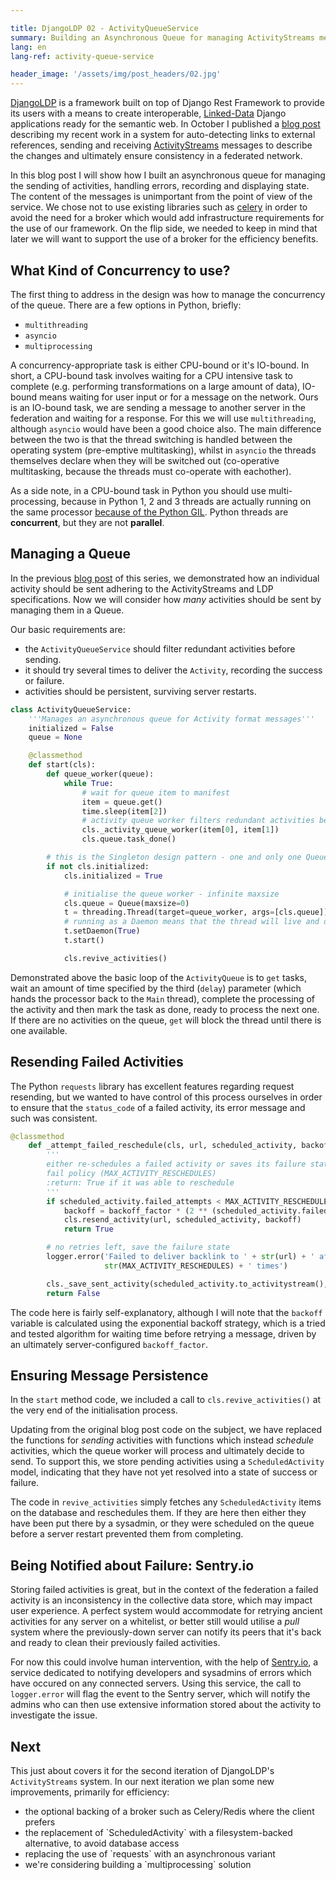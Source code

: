 ```yaml
---

title: DjangoLDP 02 - ActivityQueueService
summary: Building an Asynchronous Queue for managing ActivityStreams messages in Python
lang: en
lang-ref: activity-queue-service

header_image: '/assets/img/post_headers/02.jpg'
---
```


[DjangoLDP](https://git.startinblox.com/djangoldp-packages/djangoldp) is a framework built on top of Django Rest Framework to provide its users with a means to create interoperable, [Linked-Data](https://www.w3.org/TR/ldp/) Django applications ready for the semantic web. In October I published a [blog post](https://calum.mackervoy.com/en/2020/10/02/backlinks.html) describing my recent work in a system for auto-detecting links to external references, sending and receiving [ActivityStreams](https://www.w3.org/TR/activitystreams-vocabulary/) messages to describe the changes and ultimately ensure consistency in a federated network.

In this blog post I will show how I built an asynchronous queue for managing the sending of activities, handling errors, recording and displaying state. The content of the messages is unimportant from the point of view of the service. We chose not to use existing libraries such as [celery](https://docs.celeryproject.org/en/stable/index.html) in order to avoid the need for a broker which would add infrastructure requirements for the use of our framework. On the flip side, we needed to keep in mind that later we will want to support the use of a broker for the efficiency benefits.

## What Kind of Concurrency to use?

The first thing to address in the design was how to manage the concurrency of the queue. There are a few options in Python, briefly:
* `multithreading`
* `asyncio`
* `multiprocessing`

A concurrency-appropriate task is either CPU-bound or it's IO-bound. In short, a CPU-bound task involves waiting for a CPU intensive task to complete (e.g. performing transformations on a large amount of data), IO-bound means waiting for user input or for a message on the network. Ours is an IO-bound task, we are sending a message to another server in the federation and waiting for a response. For this we will use `multithreading`, although `asyncio` would have been a good choice also. The main difference between the two is that the thread switching is handled between the operating system (pre-emptive multitasking), whilst in `asyncio` the threads themselves declare when they will be switched out (co-operative multitasking, because the threads must co-operate with eachother).

As a side note, in a CPU-bound task in Python you should use multi-processing, because in Python 1, 2 and 3 threads are actually running on the same processor [because of the Python GIL](https://realpython.com/python-gil/). Python threads are **concurrent**, but they are not **parallel**.

## Managing a Queue

In the previous [blog post](https://calum.mackervoy.com/en/2020/10/02/backlinks.html) of this series, we demonstrated how an individual activity should be sent adhering to the ActivityStreams and LDP specifications. Now we will consider how _many_ activities should be sent by managing them in a Queue.

Our basic requirements are:

* the `ActivityQueueService` should filter redundant activities before sending.
* it should try several times to deliver the `Activity`, recording the success or failure.
* activities should be persistent, surviving server restarts.

```python
class ActivityQueueService:
    '''Manages an asynchronous queue for Activity format messages'''
    initialized = False
    queue = None

    @classmethod
    def start(cls):
        def queue_worker(queue):
            while True:
                # wait for queue item to manifest
                item = queue.get()
                time.sleep(item[2])
                # activity queue worker filters redundant activities before sending
                cls._activity_queue_worker(item[0], item[1])
                cls.queue.task_done()

        # this is the Singleton design pattern - one and only one Queue will be running at once
        if not cls.initialized:
            cls.initialized = True

            # initialise the queue worker - infinite maxsize
            cls.queue = Queue(maxsize=0)
            t = threading.Thread(target=queue_worker, args=[cls.queue])
            # running as a Daemon means that the thread will live and die with the Main thread
            t.setDaemon(True)
            t.start()

            cls.revive_activities()
```

Demonstrated above the basic loop of the `ActivityQueue` is to `get` tasks, wait an amount of time specified by the third (`delay`) parameter (which hands the processor back to the `Main` thread), complete the processing of the activity and then mark the task as done, ready to process the next one. If there are no activities on the queue, `get` will block the thread until there is one available.

## Resending Failed Activities

The Python `requests` library has excellent features regarding request resending, but we wanted to have control of this process ourselves in order to ensure that the `status_code` of a failed activity, its error message and such was consistent.

```python
@classmethod
    def _attempt_failed_reschedule(cls, url, scheduled_activity, backoff_factor):
        '''
        either re-schedules a failed activity or saves its failure state, depending on the number of fails and the
        fail policy (MAX_ACTIVITY_RESCHEDULES)
        :return: True if it was able to reschedule
        '''
        if scheduled_activity.failed_attempts < MAX_ACTIVITY_RESCHEDULES:
            backoff = backoff_factor * (2 ** (scheduled_activity.failed_attempts - 1))
            cls.resend_activity(url, scheduled_activity, backoff)
            return True

        # no retries left, save the failure state
        logger.error('Failed to deliver backlink to ' + str(url) + ' after retrying ' +
                     str(MAX_ACTIVITY_RESCHEDULES) + ' times')

        cls._save_sent_activity(scheduled_activity.to_activitystream(), ActivityModel, success=False,    external_id=url, type=scheduled_activity.type, response_code='408')
        return False
```

The code here is fairly self-explanatory, although I will note that the `backoff` variable is calculated using the exponential backoff strategy, which is a tried and tested algorithm for waiting time before retrying a message, driven by an ultimately server-configured `backoff_factor`.

## Ensuring Message Persistence

In the `start` method code, we included a call to `cls.revive_activities()` at the very end of the initialisation process.

Updating from the original blog post code on the subject, we have replaced the functions for _sending_ activities with functions which instead _schedule_ activities, which the queue worker will process and ultimately decide to send. To support this, we store pending activities using a `ScheduledActivity` model, indicating that they have not yet resolved into a state of success or failure.

The code in `revive_activities` simply fetches any `ScheduledActivity` items on the database and reschedules them. If they are here then either they have been put there by a sysadmin, or they were scheduled on the queue before a server restart prevented them from completing.

## Being Notified about Failure: Sentry.io

Storing failed activities is great, but in the context of the federation a failed activity is an inconsistency in the collective data store, which may impact user experience. A perfect system would accommodate for retrying ancient activities for any server on a whitelist, or better still would utilise a _pull_ system where the previously-down server can notify its peers that it's back and ready to clean their previously failed activities.

For now this could involve human intervention, with the help of [Sentry.io](https://sentry.io/welcome/), a service dedicated to notifying developers and sysadmins of errors which have occured on any connected servers. Using this service, the call to `logger.error` will flag the event to the Sentry server, which will notify the admins who can then use extensive information stored about the activity to investigate the issue.

## Next

This just about covers it for the second iteration of DjangoLDP's `ActivityStreams` system. In our next iteration we plan some new improvements, primarily for efficiency:
<ul>
<li>the optional backing of a broker such as Celery/Redis where the client prefers</li>
<li>the replacement of `ScheduledActivity` with a filesystem-backed alternative, to avoid database access</li>
<li>replacing the use of `requests` with an asynchronous variant</li>
<li>we're considering building a `multiprocessing` solution</li>
</ul>